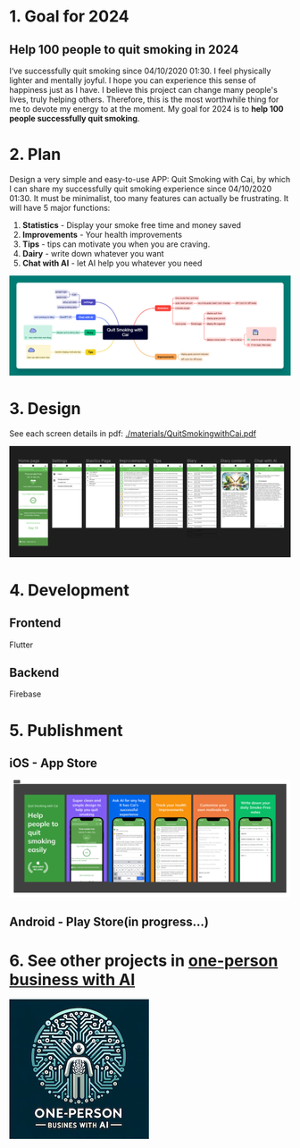 
# 1. Goal for 2024

## Help 100 people to quit smoking in 2024
I‘ve successfully quit smoking since 04/10/2020 01:30. I feel physically lighter and mentally joyful.  I hope you can experience this sense of happiness just as I have. I believe this project can change many people's lives, truly helping others. Therefore, this is the most worthwhile thing for me to devote my energy to at the moment. My goal for 2024 is to **help 100 people successfully quit smoking**.


# 2. Plan
Design a very simple and easy-to-use APP: Quit Smoking with Cai, by which I can share my successfully quit smoking experience since 04/10/2020 01:30. It must be minimalist, too many features can actually be frustrating. It will have 5 major functions:
1. **Statistics** - Display your smoke free time and money saved
2. **Improvements** - Your health improvements
3. **Tips** - tips can motivate you when you are craving.
4. **Dairy** - write down whatever you want
5. **Chat with AI** - let AI help you whatever you need

![](./imgs/Quit%20Smoking%20with%20Cai.png)

# 3. Design

See each screen details in pdf: [./materials/QuitSmokingwithCai.pdf](./materials/QuitSmokingwithCai.pdf)

![](./imgs/figma-design.png)


# 4. Development
## Frontend
Flutter
## Backend
Firebase

# 5. Publishment
## iOS - App Store
![](./imgs/iOS%20screenshots.png)

## Android - Play Store(in progress...)



# 6. See other projects in [one-person business with AI](https://github.com/caiyongji/one-person-business-with-AI?tab=readme-ov-file) 
[![click this image](./imgs/onepersonbusiness-logo.png)](https://github.com/caiyongji/one-person-business-with-AI?tab=readme-ov-file)
